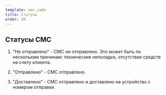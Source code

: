 ```yaml
--- 
template: sms.jade
title: Статусы
order: 50
---
```


## Статусы СМС

1. "Не отправлено" - СМС не отправлено. Это может быть по нескольким причинам: технические неполадки, отсутствие средств на счету клиента.

2. "Отправлено" - СМС отправлено.

3. "Доставлено" - СМС отправлено и доставлено на устройство с номером отправки.
